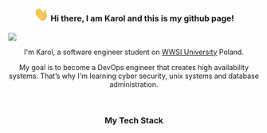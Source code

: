 <h3 align="center"> <img src="https://raw.githubusercontent.com/ABSphreak/ABSphreak/master/gifs/Hi.gif" width="30px"> Hi there, I am Karol and this is my github page!</h3>
<img src=" https://giphy.com/gifs/TV81wZQA4zcc4YTNfC" width="100px" align="center"> 
<p align="center">
I'm Karol, a software engineer student on <a href="https://wwsi.edu.pl/">WWSI University</a> Poland. 
</p>

<p  align="center">
My goal is to become a DevOps engineer that creates high availability systems. That’s why I'm learning cyber security, unix systems and database administration.
</p>

<br/>
<h3 align="center">
My Tech Stack
</h3>
